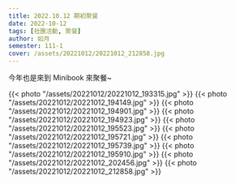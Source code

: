 ```yaml
---
title: 2022.10.12 期初聚餐
date: 2022-10-12
tags: [社團活動, 聚餐]
author: 如月
semester: 111-1
cover: /assets/20221012/20221012_212858.jpg
---
```


今年也是來到 Minibook 來聚餐~

{{< photo "/assets/20221012/20221012_193315.jpg" >}} {{< photo "/assets/20221012/20221012_194149.jpg" >}}
{{< photo "/assets/20221012/20221012_194901.jpg" >}} {{< photo "/assets/20221012/20221012_194923.jpg" >}}
{{< photo "/assets/20221012/20221012_195523.jpg" >}} {{< photo "/assets/20221012/20221012_195721.jpg" >}}
{{< photo "/assets/20221012/20221012_195739.jpg" >}} {{< photo "/assets/20221012/20221012_195910.jpg" >}}
{{< photo "/assets/20221012/20221012_202456.jpg" >}}
{{< photo "/assets/20221012/20221012_212858.jpg" >}}
